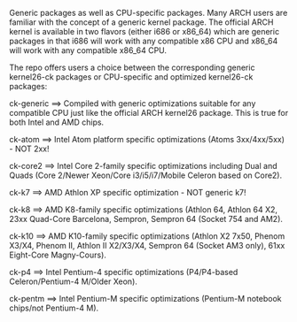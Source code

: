 Generic packages as well as CPU-specific packages. Many ARCH users are familiar with the concept of a generic kernel package. The official ARCH kernel is available in two flavors (either i686 or x86\_64) which are generic packages in that i686 will work with any compatible x86 CPU and x86\_64 will work with any compatible x86\_64 CPU.

The repo offers users a choice between the corresponding generic kernel26-ck packages or CPU-specific and optimized kernel26-ck packages:

ck-generic ==> Compiled with generic optimizations suitable for any compatible CPU just like the official ARCH kernel26 package. This is true for both Intel and AMD chips.

ck-atom ==> Intel Atom platform specific optimizations (Atoms 3xx/4xx/5xx) - NOT 2xx!

ck-core2 ==> Intel Core 2-family specific optimizations including Dual and Quads (Core 2/Newer Xeon/Core i3/i5/i7/Mobile Celeron based on Core2).

ck-k7 ==> AMD Athlon XP specific optimization - NOT generic k7!

ck-k8 ==> AMD K8-family specific optimizations (Athlon 64, Athlon 64 X2, 23xx Quad-Core Barcelona, Sempron, Sempron 64 (Socket 754 and AM2).

ck-k10 ==> AMD K10-family specific optimizations (Athlon X2 7x50, Phenom X3/X4, Phenom II, Athlon II X2/X3/X4, Sempron 64 (Socket AM3 only), 61xx Eight-Core Magny-Cours).

ck-p4 ==> Intel Pentium-4 specific optimizations (P4/P4-based Celeron/Pentium-4 M/Older Xeon).

ck-pentm ==> Intel Pentium-M specific optimizations (Pentium-M notebook chips/not Pentium-4 M).